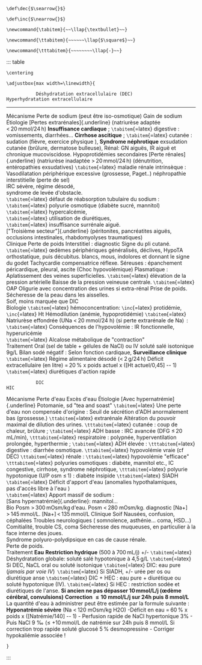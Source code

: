 ```{=latex}
\def\dec{$\searrow{}$}
```
```{=latex}
\def\inc{$\nearrow{}$}
```
```{=latex}
\newcommand{\tabitem}{~~\llap{\textbullet}~~}
```
```{=latex}
\newcommand{\ttabitem}{~~~~~~\llap{$\square$}~~}
```
```{=latex}
\newcommand{\tttabitem}{~~~~~~~~\llap{-}~~}
```
::: table
```{=latex}
\centering
```
```{=latex}
\adjustbox{max width=\linewidth}{
```
               Déshydratation extracellulaire (DEC)                                                            Hyperhydratation extracellulaire
  ------------ ----------------------------------------------------------------------------------------------- -------------------------------------------------------------------------
  Mécanisme    Perte de sodium (peut être iso-osmotique)                                                       Gain de sodium
  Étiologie    [Pertes extrarénales]{.underline} (natriurèse adaptée \< 20 mmol/24 h)                          **Insuffisance cardiaque** ;
               `\tabitem`{=latex} digestive : vomissements, diarrhées...                                       **Cirrhose ascitique** ;
               `\tabitem`{=latex} cutanée : sudation (fièvre, exercice physique ),                             **Syndrome néphrotique**
               exsudation cutanée (brûlure, dermatose bulleuse),                                               Rénal: GN aiguës, IR aiguë et chronique
               mucoviscidose.                                                                                  Hypoprotidémies secondaires
               [Perte rénales]{.underline} (natriurèse inadaptée \> 20 mmol/24 h)                              (dénutrition, entéropathies exsudatives)
               `\tabitem`{=latex} maladie rénale intrinsèque :                                                 Vasodilatation périphérique excessive (grossesse, Paget..)
               néphropathie interstitielle (perte de sel)                                                      
               IRC sévère, régime désodé,                                                                      
               syndrome de levée d'obstacle.                                                                   
               `\tabitem`{=latex} défaut de réabsorption tubulaire du sodium :                                 
               `\tabitem`{=latex} polyurie osmotique (diabète sucré, mannitol)                                 
               `\tabitem`{=latex} hypercalcémie,                                                               
               `\tabitem`{=latex} utilisation de diurétiques,                                                  
               `\tabitem`{=latex} insuffisance surrénale aiguë.                                                
               [\"Troisième secteur\"]{.underline} (péritonites, pancréatites aiguës,                          
               occlusions intestinales, rhabdomyolyses traumatiques)                                           
  Clinique     Perte de poids                                                                                  Interstitiel :
  diagnostic   Signe du pli cutané.                                                                            `\tabitem`{=latex} œdèmes périphériques généralisés, déclives,
               HypoTA orthostatique, puis décubitus.                                                           blancs, mous, indolores et donnant le signe du godet
               Tachycardie compensatrice réflexe.                                                              Séreuses : épanchement péricardique, pleural, ascite
               (Choc hypovolémique)                                                                            Plasmatique :
               Aplatissement des veines superficielles.                                                        `\tabitem`{=latex} élévation de la pression artérielle
               Baisse de la pression veineuse centrale.                                                        `\tabitem`{=latex} OAP
               Oligurie avec concentration des urines si extra-rénal                                           Prise de poids.
               Sécheresse de la peau dans les aisselles.                                                       
               Soif, moins marquée que DIC                                                                     
  Biologie     `\tabitem`{=latex} hémoconcentration: `\inc`{=latex} protidémie, `\inc`{=latex} Ht              Hémodilution (anémie, hypoprotidémie)
               `\tabitem`{=latex} Natriurèse effondrée (UNa \< 20 mmol/24 h) (si perte extrarénale de Na)  :   
               `\tabitem`{=latex} Conséquences de l'hypovolémie : IR fonctionnelle, hyperuricémie              
               `\tabitem`{=latex} Alcalose métabolique de \"contraction\"                                      
  Traitement   Oral (sel de table + gélules de NaCl) ou IV soluté salé isotonique 9g/L                         Bilan sodé négatif :
               Selon fonction cardiqaue, **Surveillance clinique**                                             `\tabitem`{=latex} Régime alimentaire désodé (\< 2 g/24 h)
               Déficit extracellulaire (en litre) = 20 % x poids actuel x (\[Ht actuel/0,45\] -- 1)            `\tabitem`{=latex} diurétiques d'action rapide
                                                                                                               
                                                                                                               
                                                                                                               
               DIC                                                                                             HIC
  Mécanisme    Perte d\'eau                                                                                    Excès d'eau
  Étiologie    [Avec hypernatrémie]{.underline}                                                                Potomanie, sd \"tea and soast\"
               `\tabitem`{=latex} Une perte d'eau non compensée d'origine :                                    Seuil de sécrétion d\'ADH anormalement bas (grossesse.)
               `\ttabitem`{=latex} extrarénale                                                                 Altération du pouvoir maximal de dilution des urines.
               `\tttabitem`{=latex} cutanée : coup de chaleur, brûlure ;                                       `\tabitem`{=latex} ADH basse : IRC avancée (DFG ≤ 20 mL/min),
               `\tttabitem`{=latex} respiratoire : polypnée, hyperventilation prolongée, hyperthermie ;        `\tabitem`{=latex} ADH élevée :
               `\tttabitem`{=latex} digestive : diarrhée osmotique.                                            `\ttabitem`{=latex} hypovolémie vraie (cf DEC)
               `\ttabitem`{=latex} rénale :                                                                    `\ttabitem`{=latex} hypovolémie \"efficace\"
               `\tttabitem`{=latex} polyuries osmotiques : diabète, mannitol etc.,                             IC congestive, cirrhose, syndrome néphrotique,
               `\tttabitem`{=latex} polyurie hypotonique (U/P osm ≤ 1) : diabète insipide                      `\ttabitem`{=latex} SIADH
               `\tabitem`{=latex} Déficit d\'apport d\'eau (anomalies hypothalamiques,                         
               pas d'accès libre à l'eau )                                                                     
               `\tabitem`{=latex} Apport massif de sodium :                                                    
               [Sans hypernatrémie]{.underline}: mannitol...                                                   
  Bio          Posm \> 300 mOsm/kg d'eau.                                                                      Posm \< 280 mOsm/kg.
  diagnostic   \[Na+\] \> 145 mmol/L.                                                                          \[Na+\] \< 135 mmol/L
  Clinique     Soif                                                                                            Nausées, confusion, céphalées
               Troubles neurologiques ( somnolence, asthénie... coma, HSD...)                                  Comitialité, trouble CS, coma
               Sécheresse des muqueuses, en particulier à la face interne des joues.                           
               Syndrome polyuro-polydipsique en cas de cause rénale.                                           
               Perte de poids.                                                                                 
  Traitement   **Eau**                                                                                         **Restriction hydrique** (500 à 700 mL/j) +/-
               `\tabitem`{=latex} Déshydratation globale: soluté salé hypotonique à 4,5 g/L                    `\tabitem`{=latex} Si DEC, NaCL oral ou soluté isotonique
               `\tabitem`{=latex} DIC: eau pure (*jamais par voie IV*)                                         `\tabitem`{=latex} Si SIADH, +/- urée per os ou diurétique anse
               `\tabitem`{=latex} DIC + HEC : eau pure + diurétique ou soluté hypotonique (IV).                `\tabitem`{=latex} Si HEC : restriction sodée et diurétiques de l'anse.
               **Si ancien ne pas dépasser 10 mmol/L/j (œdème cérébral, convulsions)**                         **Correction  ≤ 10 mmol/L/j sur 24h puis 8 mmol/L**
               La quantité d'eau à administrer peut être estimée par la formule suivante :                     **Hyponatrémie sévère** (Na \< 120 mOsm/kg H2O)
               -Déficit en eau = 60 % x poids x (\[Natrémie/140\] -- 1)                                        \- Perfusion rapide de NaCl hypertonique 3%
                                                                                                               \- Puis NaCl 9 ‰ (≤ +10 mmol/L de natrémie sur 24h puis 8 mmol/L
                                                                                                               Si correction trop rapide soluté glucosé 5 % desmopressine
                                                                                                               \- Corriger hypokaliémie associée !

```{=latex}
}
```
:::
